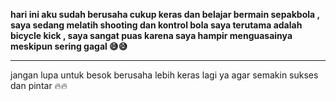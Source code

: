 <strong> hari ini aku sudah berusaha cukup keras dan belajar bermain sepakbola , saya sedang melatih shooting dan kontrol bola saya terutama adalah bicycle kick , saya sangat puas karena saya hampir menguasainya meskipun sering gagal 😅😅</strong>

<hr>

jangan lupa untuk besok berusaha lebih keras lagi ya agar semakin sukses dan pintar 🔥🔥